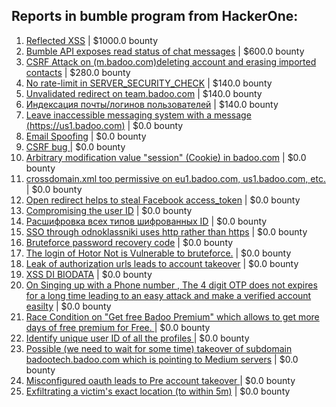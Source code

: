 ## Reports in bumble program from HackerOne:
1. [Reflected XSS](https://hackerone.com/reports/739601) | $1000.0 bounty
2. [Bumble API exposes read status of chat messages](https://hackerone.com/reports/1080437) | $600.0 bounty
3. [CSRF Attack on (m.badoo.com)deleting account and erasing imported contacts](https://hackerone.com/reports/192131) | $280.0 bounty
4. [No rate-limit in SERVER_SECURITY_CHECK](https://hackerone.com/reports/174668) | $140.0 bounty
5. [Unvalidated redirect on team.badoo.com](https://hackerone.com/reports/177624) | $140.0 bounty
6. [Индексация почты/логинов пользователей](https://hackerone.com/reports/261734) | $140.0 bounty
7. [Leave inaccessible messaging system with a message (https://us1.badoo.com)](https://hackerone.com/reports/178742) | $0.0 bounty
8. [Email Spoofing](https://hackerone.com/reports/182467) | $0.0 bounty
9. [CSRF bug ](https://hackerone.com/reports/239170) | $0.0 bounty
10. [Arbitrary modification value "session" (Cookie) in badoo.com](https://hackerone.com/reports/178567) | $0.0 bounty
11. [crossdomain.xml too permissive on eu1.badoo.com, us1.badoo.com, etc.](https://hackerone.com/reports/96662) | $0.0 bounty
12. [Open redirect helps to steal Facebook access_token](https://hackerone.com/reports/99435) | $0.0 bounty
13. [Compromising the user ID](https://hackerone.com/reports/358007) | $0.0 bounty
14. [Расшифровка всех типов шифрованных ID](https://hackerone.com/reports/402410) | $0.0 bounty
15. [SSO through odnoklassniki uses http rather than https](https://hackerone.com/reports/703759) | $0.0 bounty
16. [Bruteforce password recovery code](https://hackerone.com/reports/743545) | $0.0 bounty
17. [The login of Hotor Not is Vulnerable to bruteforce.](https://hackerone.com/reports/744692) | $0.0 bounty
18. [Leak of authorization urls leads to account takeover](https://hackerone.com/reports/746186) | $0.0 bounty
19. [XSS DI BIODATA](https://hackerone.com/reports/949823) | $0.0 bounty
20. [On Singing up with a Phone number , The 4 digit OTP does not expires for a long time leading to an easy attack and make a verified account easilty](https://hackerone.com/reports/792295) | $0.0 bounty
21. [Race Condition on "Get free Badoo Premium" which allows to get more days of free premium for Free. ](https://hackerone.com/reports/1037430) | $0.0 bounty
22. [Identify unique user ID of all the profiles ](https://hackerone.com/reports/1005020) | $0.0 bounty
23. [Possible (we need to wait for some time) takeover of subdomain badootech.badoo.com which is pointing to Medium servers](https://hackerone.com/reports/1034023) | $0.0 bounty
24. [Misconfigured oauth leads to Pre account takeover ](https://hackerone.com/reports/1074047) | $0.0 bounty
25. [Exfiltrating a victim's exact location (to within 5m)](https://hackerone.com/reports/1234406) | $0.0 bounty
